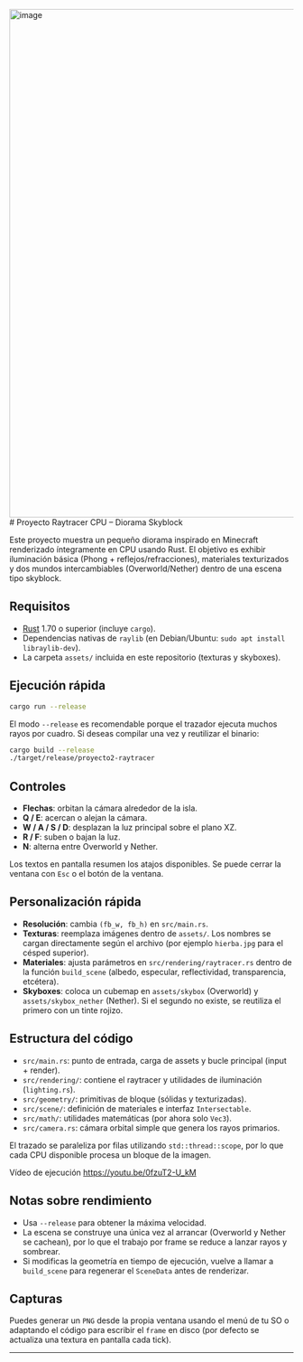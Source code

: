 <img width="1600" height="900" alt="image" src="https://github.com/user-attachments/assets/c266f180-81e8-4bde-8270-200868d24dab" /># Proyecto Raytracer CPU – Diorama Skyblock

Este proyecto muestra un pequeño diorama inspirado en Minecraft renderizado íntegramente en CPU usando Rust. El objetivo es exhibir iluminación básica (Phong + reflejos/refracciones), materiales texturizados y dos mundos intercambiables (Overworld/Nether) dentro de una escena tipo skyblock.

## Requisitos

- [Rust](https://www.rust-lang.org/tools/install) 1.70 o superior (incluye `cargo`).
- Dependencias nativas de `raylib` (en Debian/Ubuntu: `sudo apt install libraylib-dev`).
- La carpeta `assets/` incluida en este repositorio (texturas y skyboxes).

## Ejecución rápida

```bash
cargo run --release
```

El modo `--release` es recomendable porque el trazador ejecuta muchos rayos por cuadro. Si deseas compilar una vez y reutilizar el binario:

```bash
cargo build --release
./target/release/proyecto2-raytracer
```

## Controles

- **Flechas**: orbitan la cámara alrededor de la isla.
- **Q / E**: acercan o alejan la cámara.
- **W / A / S / D**: desplazan la luz principal sobre el plano XZ.
- **R / F**: suben o bajan la luz.
- **N**: alterna entre Overworld y Nether.

Los textos en pantalla resumen los atajos disponibles. Se puede cerrar la ventana con `Esc` o el botón de la ventana.

## Personalización rápida

- **Resolución**: cambia `(fb_w, fb_h)` en `src/main.rs`.
- **Texturas**: reemplaza imágenes dentro de `assets/`. Los nombres se cargan directamente según el archivo (por ejemplo `hierba.jpg` para el césped superior).
- **Materiales**: ajusta parámetros en `src/rendering/raytracer.rs` dentro de la función `build_scene` (albedo, especular, reflectividad, transparencia, etcétera).
- **Skyboxes**: coloca un cubemap en `assets/skybox` (Overworld) y `assets/skybox_nether` (Nether). Si el segundo no existe, se reutiliza el primero con un tinte rojizo.

## Estructura del código

- `src/main.rs`: punto de entrada, carga de assets y bucle principal (input + render).
- `src/rendering/`: contiene el raytracer y utilidades de iluminación (`lighting.rs`).
- `src/geometry/`: primitivas de bloque (sólidas y texturizadas).
- `src/scene/`: definición de materiales e interfaz `Intersectable`.
- `src/math/`: utilidades matemáticas (por ahora solo `Vec3`).
- `src/camera.rs`: cámara orbital simple que genera los rayos primarios.

El trazado se paraleliza por filas utilizando `std::thread::scope`, por lo que cada CPU disponible procesa un bloque de la imagen.

Vídeo de ejecución https://youtu.be/0fzuT2-U_kM 

## Notas sobre rendimiento

- Usa `--release` para obtener la máxima velocidad.
- La escena se construye una única vez al arrancar (Overworld y Nether se cachean), por lo que el trabajo por frame se reduce a lanzar rayos y sombrear.
- Si modificas la geometría en tiempo de ejecución, vuelve a llamar a `build_scene` para regenerar el `SceneData` antes de renderizar.

## Capturas

Puedes generar un `PNG` desde la propia ventana usando el menú de tu SO o adaptando el código para escribir el `frame` en disco (por defecto se actualiza una textura en pantalla cada tick).

---



